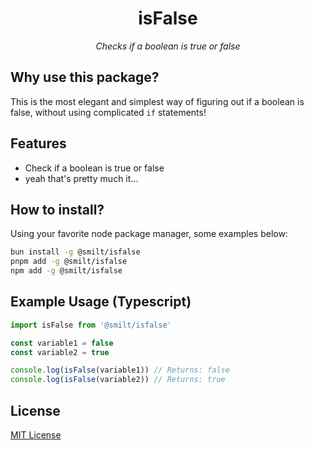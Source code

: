 <h1 align="center">isFalse</h1>
<p align="center"><em>Checks if a boolean is true or false</em></p>

## Why use this package?
This is the most elegant and simplest way of figuring out if a boolean is false, without using complicated `if` statements!

## Features
* Check if a boolean is true or false
* yeah that's pretty much it...

## How to install?
Using your favorite node package manager, some examples below:
```sh
bun install -g @smilt/isfalse
pnpm add -g @smilt/isfalse
npm add -g @smilt/isfalse
```

## Example Usage (Typescript)
```js
import isFalse from '@smilt/isfalse'

const variable1 = false
const variable2 = true

console.log(isFalse(variable1)) // Returns: false
console.log(isFalse(variable2)) // Returns: true
```

## License
[MIT License](LICENSE)
